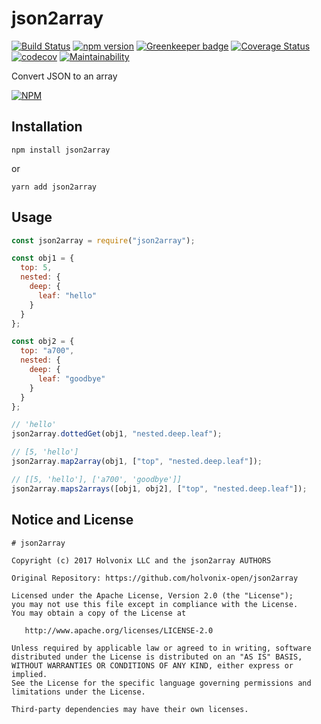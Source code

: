# json2array

[![Build Status](https://travis-ci.org/holvonix-open/json2array.svg?branch=master)](https://travis-ci.org/holvonix-open/json2array)
[![npm version](https://badge.fury.io/js/json2array.svg)](https://badge.fury.io/js/json2array)
[![Greenkeeper badge](https://badges.greenkeeper.io/holvonix-open/json2array.svg)](https://greenkeeper.io/)
[![Coverage Status](https://coveralls.io/repos/github/holvonix-open/json2array/badge.svg?branch=master)](https://coveralls.io/github/holvonix-open/json2array?branch=master)
[![codecov](https://codecov.io/gh/holvonix-open/json2array/branch/master/graph/badge.svg)](https://codecov.io/gh/holvonix-open/json2array)
[![Maintainability](https://api.codeclimate.com/v1/badges/6217484ac553304f9e05/maintainability)](https://codeclimate.com/github/holvonix-open/json2array/maintainability)

Convert JSON to an array

[![NPM](https://nodei.co/npm/json2array.png?compact=true)](https://nodei.co/npm/json2array/)

## Installation

    npm install json2array

or

    yarn add json2array

## Usage

```js
const json2array = require("json2array");

const obj1 = {
  top: 5,
  nested: {
    deep: {
      leaf: "hello"
    }
  }
};

const obj2 = {
  top: "a700",
  nested: {
    deep: {
      leaf: "goodbye"
    }
  }
};

// 'hello'
json2array.dottedGet(obj1, "nested.deep.leaf");

// [5, 'hello']
json2array.map2array(obj1, ["top", "nested.deep.leaf"]);

// [[5, 'hello'], ['a700', 'goodbye']]
json2array.maps2arrays([obj1, obj2], ["top", "nested.deep.leaf"]);
```

## Notice and License

```
# json2array

Copyright (c) 2017 Holvonix LLC and the json2array AUTHORS

Original Repository: https://github.com/holvonix-open/json2array

Licensed under the Apache License, Version 2.0 (the "License");
you may not use this file except in compliance with the License.
You may obtain a copy of the License at

   http://www.apache.org/licenses/LICENSE-2.0

Unless required by applicable law or agreed to in writing, software
distributed under the License is distributed on an "AS IS" BASIS,
WITHOUT WARRANTIES OR CONDITIONS OF ANY KIND, either express or implied.
See the License for the specific language governing permissions and
limitations under the License.

Third-party dependencies may have their own licenses.
```
